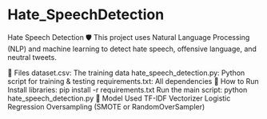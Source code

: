 # Hate_SpeechDetection
Hate Speech Detection 🛡️
This project uses Natural Language Processing (NLP) and machine learning to detect hate speech, offensive language, and neutral tweets.

📁 Files
dataset.csv: The training data
hate_speech_detection.py: Python script for training & testing
requirements.txt: All dependencies
🚀 How to Run
Install libraries: pip install -r requirements.txt
Run the main script: python hate_speech_detection.py
🔧 Model Used
TF-IDF Vectorizer
Logistic Regression
Oversampling (SMOTE or RandomOverSampler)
